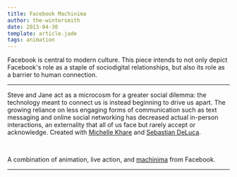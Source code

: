 ```yaml
---
title: Facebook Machinima
author: the-wintersmith
date: 2013-04-30
template: article.jade
tags: animation 
---
```


Facebook is central to modern culture. This piece intends to not only depict Facebook's role as a staple of sociodigital relationships, but also its role as a barrier to human connection. 

---

Steve and Jane act as a microcosm for a greater social dilemma: the technology meant to connect us is instead beginning to drive us apart. The growing reliance on less engaging forms of communication such as text messaging and online social networking has decreased actual in-person interactions, an externality that all of us face but rarely accept or acknowledge.  Created with [Michelle Khare](http://michellekhare.wix.com/michellekhare) and [Sebastian DeLuca](https://twitter.com/sebdeluca).

<div class="youtube" id="62iRBDHJFWE"></div><br>

A combination of animation, live action, and [machinima](https://en.wikipedia.org/wiki/Machinima) from Facebook.

---
